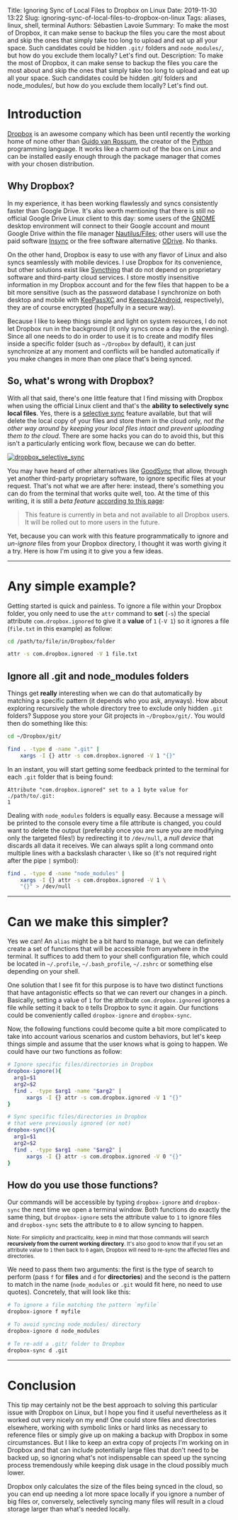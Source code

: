 Title: Ignoring Sync of Local Files to Dropbox on Linux
Date: 2019-11-30 13:22
Slug: ignoring-sync-of-local-files-to-dropbox-on-linux
Tags: aliases, linux, shell, terminal
Authors: Sébastien Lavoie
Summary: To make the most of Dropbox, it can make sense to backup the files you care the most about and skip the ones that simply take too long to upload and eat up all your space. Such candidates could be hidden `.git/` folders and `node_modules/`, but how do you exclude them locally? Let's find out.
Description: To make the most of Dropbox, it can make sense to backup the files you care the most about and skip the ones that simply take too long to upload and eat up all your space. Such candidates could be hidden .git/ folders and node_modules/, but how do you exclude them locally? Let's find out.

# Introduction

[Dropbox](https://www.dropbox.com) is an awesome company which has been until recently the working home of none other than [Guido van Rossum](https://gvanrossum.github.io), the creator of the [Python](https://www.python.org) programming language. It works like a charm out of the box on Linux and can be installed easily enough through the package manager that comes with your chosen distribution.

## Why Dropbox?
In my experience, it has been working flawlessly and syncs consistently faster than Google Drive. It's also worth mentioning that there is still no official Google Drive Linux client to this day: some users of the [GNOME](https://www.gnome.org) desktop environment will connect to their Google account and mount Google Drive within the file manager [Nautilus/Files](https://wiki.gnome.org/Apps/Files); other users will use the paid software [Insync](https://www.insynchq.com) or the free software alternative [ODrive](https://liberodark.github.io/ODrive/). No thanks.

On the other hand, Dropbox is easy to use with any flavor of Linux and also syncs seamlessly with mobile devices. I use Dropbox for its convenience, but other solutions exist like [Syncthing](https://syncthing.net) that do not depend on proprietary software and third-party cloud services. I store mostly insensitive information in my Dropbox account and for the few files that happen to be a bit more sensitive (such as the password database I synchronize on both desktop and mobile with [KeePassXC](https://keepassxc.org) and [Keepass2Android](https://github.com/PhilippC/keepass2android), respectively), they are of course encrypted (hopefully in a secure way).

Because I like to keep things simple and light on system resources, I do not let Dropbox run in the background (it only syncs once a day in the evening). Since all one needs to do in order to use it is to create and modify files inside a specific folder (such as `~/Dropbox` by default), it can just synchronize at any moment and conflicts will be handled automatically if you make changes in more than one place that's being synced.

## So, what's wrong with Dropbox?
With all that said, there's one little feature that I find missing with Dropbox when using the official Linux client and that's the **ability to selectively sync local files**. Yes, there is a [selective sync](https://help.dropbox.com/installs-integrations/sync-uploads/selective-sync-overview) feature available, but that will delete the local copy of your files and store them in the cloud only, _not the other way around by keeping your local files intact and prevent uploading them to the cloud_. There are some hacks you can do to avoid this, but this isn't a particularly enticing work flow, because we can do better.

<a href="{static}/images/posts/0019_ignoring-local-files-to-sync-with-dropbox-on-linux/dropbox_selective_sync.png"><img src="{static}/images/posts/0019_ignoring-local-files-to-sync-with-dropbox-on-linux/dropbox_selective_sync.png" alt="dropbox_selective_sync" class="max-size-img-post"></a>

You may have heard of other alternatives like [GoodSync](https://www.goodsync.com) that allow, through yet another third-party proprietary software, to ignore specific files at your request. That's not what we are after here: instead, there's something you can do from the terminal that works quite well, too. At the time of this writing, it is still a _beta feature_ [according to this page](https://help.dropbox.com/files-folders/restore-delete/ignored-files):

>  This feature is currently in beta and not available to all Dropbox users. It will be rolled out to more users in the future.

Yet, because you can work with this feature programmatically to ignore and _un-ignore_ files from your Dropbox directory, I thought it was worth giving it a try. Here is how I'm using it to give you a few ideas.

---

# Any simple example?
Getting started is quick and painless. To ignore a file within your Dropbox folder, you only need to use the `attr` command to **set** (`-s`) the special attribute `com.dropbox.ignored` to give it a **value** of `1` (`-V 1`) so it ignores a file (`file.txt` in this example) as follow:


```bash
cd /path/to/file/in/Dropbox/folder

attr -s com.dropbox.ignored -V 1 file.txt
```

## Ignore all .git and node_modules folders
Things get **really** interesting when we can do that automatically by matching a specific pattern (it depends who you ask, anyways). How about exploring recursively the whole directory tree to exclude only hidden `.git` folders? Suppose you store your Git projects in `~/Dropbox/git/`. You would then do something like this:

```bash
cd ~/Dropbox/git/

find . -type d -name ".git" |
    xargs -I {} attr -s com.dropbox.ignored -V 1 "{}"
```

In an instant, you will start getting some feedback printed to the terminal for each `.git` folder that is being found:

```text
Attribute "com.dropbox.ignored" set to a 1 byte value for ./path/to/.git:
1
```

Dealing with `node_modules` folders is equally easy. Because a message will be printed to the console every time a file attribute is changed, you could want to delete the output (preferably once you are sure you are modifying only the targeted files!) by redirecting it to `/dev/null`, a _null device_ that discards all data it receives. We can always split a long command onto multiple lines with a backslash character `\` like so (it's not required right after the pipe `|` symbol):

```bash
find . -type d -name "node_modules" |
    xargs -I {} attr -s com.dropbox.ignored -V 1 \
    "{}" > /dev/null
```

---

# Can we make this simpler?
Yes we can! An `alias` might be a bit hard to manage, but we can definitely create a set of functions that will be accessible from anywhere in the terminal. It suffices to add them to your shell configuration file, which could be located in `~/.profile`, `~/.bash_profile`, `~/.zshrc` or something else depending on your shell.

One solution that I see fit for this purpose is to have two distinct functions that have antagonistic effects so that we can revert our changes in a pinch. Basically, setting a value of `1` for the attribute `com.dropbox.ignored` ignores a file while setting it back to `0` tells Dropbox to sync it again. Our functions could be conveniently called `dropbox-ignore` and `dropbox-sync`.

Now, the following functions could become quite a bit more complicated to take into account various scenarios and custom behaviors, but let's keep things simple and assume that the user knows what is going to happen. We could have our two functions as follow:

```bash
# Ignore specific files/directories in Dropbox
dropbox-ignore(){
  arg1=$1
  arg2=$2
  find . -type $arg1 -name "$arg2" |
      xargs -I {} attr -s com.dropbox.ignored -V 1 "{}"
}

# Sync specific files/directories in Dropbox
# that were previously ignored (or not)
dropbox-sync(){
  arg1=$1
  arg2=$2
  find . -type $arg1 -name "$arg2" |
      xargs -I {} attr -s com.dropbox.ignored -V 0 "{}"
}
```

## How do you use those functions?
Our commands will be accessible by typing `dropbox-ignore` and `dropbox-sync` the next time we open a terminal window. Both functions do exactly the same thing, but `dropbox-ignore` sets the attribute value to `1` to ignore files and `dropbox-sync` sets the attribute to `0` to allow syncing to happen.

<sub>Note: For simplicity and practicality, keep in mind that those commands will search <strong>recursively from the current working directory</strong>. It's also good to know that if you set an attribute value to <code>1</code> then back to <code>0</code> again, Dropbox will need to re-sync the affected files and directories.</sub>

We need to pass them two arguments: the first is the type of search to perform (pass `f` for **files** and `d` for **directories**) and the second is the pattern to match in the name (`node_modules` or `.git` would fit here, no need to use quotes). Concretely, that will look like this:

```bash
# To ignore a file matching the pattern `myfile`
dropbox-ignore f myfile

# To avoid syncing node_modules/ directory
dropbox-ignore d node_modules

# Te re-add a .git/ folder to Dropbox
dropbox-sync d .git

```

---

# Conclusion

This tip may certainly not be the best approach to solving this particular issue with Dropbox on Linux, but I hope you find it useful nevertheless as it worked out very nicely on my end! One could store files and directories elsewhere, working with symbolic links or hard links as necessary to reference files or simply give up on making a backup with Dropbox in some circumstances. But I like to keep an extra copy of projects I'm working on in Dropbox and that can include potentially large files that don't need to be backed up, so ignoring what's not indispensable can speed up the syncing process tremendously while keeping disk usage in the cloud possibly much lower.

Dropbox only calculates the size of the files being synced in the cloud, so you can end up needing a lot more space locally if you ignore a number of big files or, conversely, selectively syncing many files will result in a cloud storage larger than what's needed locally.
